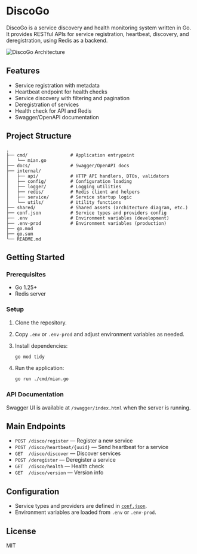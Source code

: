 # DiscoGo

DiscoGo is a service discovery and health monitoring system written in Go. It provides RESTful APIs for service registration, heartbeat, discovery, and deregistration, using Redis as a backend.

![DiscoGo Architecture](./shared/discogo-architecture.png)

## Features

- Service registration with metadata
- Heartbeat endpoint for health checks
- Service discovery with filtering and pagination
- Deregistration of services
- Health check for API and Redis
- Swagger/OpenAPI documentation

## Project Structure

```
.
├── cmd/                # Application entrypoint
│   └── mian.go
├── docs/               # Swagger/OpenAPI docs
├── internal/
│   ├── api/            # HTTP API handlers, DTOs, validators
│   ├── config/         # Configuration loading
│   ├── logger/         # Logging utilities
│   ├── redis/          # Redis client and helpers
│   ├── service/        # Service startup logic
│   └── utils/          # Utility functions
├── shared/             # Shared assets (architecture diagram, etc.)
├── conf.json           # Service types and providers config
├── .env                # Environment variables (development)
├── .env-prod           # Environment variables (production)
├── go.mod
├── go.sum
└── README.md
```

## Getting Started

### Prerequisites

- Go 1.25+
- Redis server

### Setup

1. Clone the repository.
2. Copy `.env` or `.env-prod` and adjust environment variables as needed.
3. Install dependencies:

   ```sh
   go mod tidy
   ```

4. Run the application:

   ```sh
   go run ./cmd/mian.go
   ```

### API Documentation

Swagger UI is available at `/swagger/index.html` when the server is running.

## Main Endpoints

- `POST /disco/register` — Register a new service
- `POST /disco/heartbeat/{uuid}` — Send heartbeat for a service
- `GET  /disco/discover` — Discover services
- `POST /deregister` — Deregister a service
- `GET  /disco/health` — Health check
- `GET  /disco/version` — Version info

## Configuration

- Service types and providers are defined in [`conf.json`](conf.json).
- Environment variables are loaded from `.env` or `.env-prod`.

## License

MIT